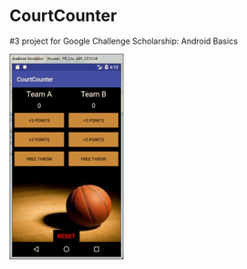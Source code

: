 # CourtCounter
#3 project for  Google Challenge Scholarship: Android Basics

<img src="https://github.com/KarolinaKalbarczyk/Screenshots/blob/master/CourtCounter.jpg" width=200>
